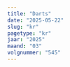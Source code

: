 ```yaml
---
title: "Darts"
date: "2025-05-22"
slug: "kr"
pagetype: "kr"
jaar: "2025"
maand: "03"
volgnummer: "545"
---
```


